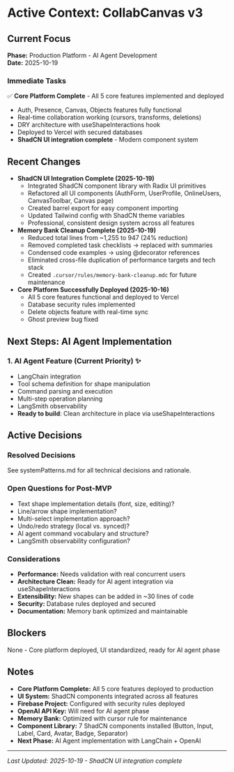 # Active Context: CollabCanvas v3

## Current Focus
**Phase:** Production Platform - AI Agent Development  
**Date:** 2025-10-19

### Immediate Tasks
✅ **Core Platform Complete** - All 5 core features implemented and deployed
- Auth, Presence, Canvas, Objects features fully functional
- Real-time collaboration working (cursors, transforms, deletions)
- DRY architecture with useShapeInteractions hook
- Deployed to Vercel with secured databases
- **ShadCN UI integration complete** - Modern component system

## Recent Changes
- **ShadCN UI Integration Complete (2025-10-19)**
  - Integrated ShadCN component library with Radix UI primitives
  - Refactored all UI components (AuthForm, UserProfile, OnlineUsers, CanvasToolbar, Canvas page)
  - Created barrel export for easy component importing
  - Updated Tailwind config with ShadCN theme variables
  - Professional, consistent design system across all features
- **Memory Bank Cleanup Complete (2025-10-19)**
  - Reduced total lines from ~1,255 to 947 (24% reduction)
  - Removed completed task checklists → replaced with summaries
  - Condensed code examples → using @decorator references
  - Eliminated cross-file duplication of performance targets and tech stack
  - Created `.cursor/rules/memory-bank-cleanup.mdc` for future maintenance
- **Core Platform Successfully Deployed (2025-10-16)**
  - All 5 core features functional and deployed to Vercel
  - Database security rules implemented
  - Delete objects feature with real-time sync
  - Ghost preview bug fixed

## Next Steps: AI Agent Implementation

### 1. AI Agent Feature (Current Priority) ✨
- LangChain integration
- Tool schema definition for shape manipulation
- Command parsing and execution
- Multi-step operation planning
- LangSmith observability
- **Ready to build**: Clean architecture in place via useShapeInteractions

## Active Decisions

### Resolved Decisions
See systemPatterns.md for all technical decisions and rationale.

### Open Questions for Post-MVP
- Text shape implementation details (font, size, editing)?
- Line/arrow shape implementation?
- Multi-select implementation approach?
- Undo/redo strategy (local vs. synced)?
- AI agent command vocabulary and structure?
- LangSmith observability configuration?

### Considerations
- **Performance:** Needs validation with real concurrent users
- **Architecture Clean:** Ready for AI agent integration via useShapeInteractions
- **Extensibility:** New shapes can be added in ~30 lines of code
- **Security:** Database rules deployed and secured
- **Documentation:** Memory bank optimized and maintainable

## Blockers
None - Core platform deployed, UI standardized, ready for AI agent phase

## Notes
- **Core Platform Complete:** All 5 core features deployed to production
- **UI System:** ShadCN components integrated across all features
- **Firebase Project:** Configured with security rules deployed
- **OpenAI API Key:** Will need for AI agent phase
- **Memory Bank:** Optimized with cursor rule for maintenance
- **Component Library:** 7 ShadCN components installed (Button, Input, Label, Card, Avatar, Badge, Separator)
- **Next Phase:** AI Agent implementation with LangChain + OpenAI

---
*Last Updated: 2025-10-19 - ShadCN UI integration complete*

